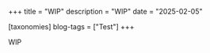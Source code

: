 +++
title = "WIP"
description = "WIP"
date = "2025-02-05"

[taxonomies]
blog-tags = ["Test"]
+++

WIP
